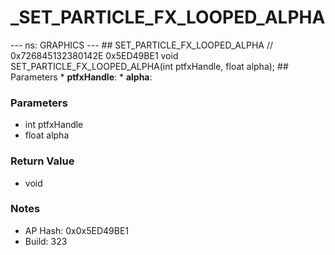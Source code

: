 # _SET_PARTICLE_FX_LOOPED_ALPHA

--- ns: GRAPHICS --- ## SET_PARTICLE_FX_LOOPED_ALPHA  // 0x726845132380142E 0x5ED49BE1 void SET_PARTICLE_FX_LOOPED_ALPHA(int ptfxHandle, float alpha);   ## Parameters * **ptfxHandle**: * **alpha**:

### Parameters
* int ptfxHandle
* float alpha

### Return Value
* void

### Notes
* AP Hash: 0x0x5ED49BE1
* Build: 323

